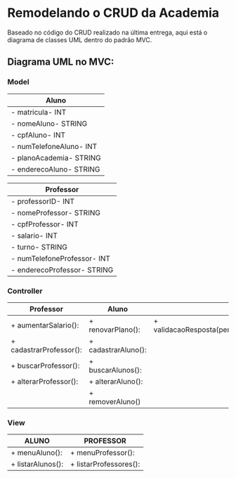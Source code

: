 # Remodelando o CRUD da Academia
Baseado no código do CRUD realizado na última entrega, aqui está o diagrama de classes UML dentro do padrão MVC.
## Diagrama UML no MVC:

### Model

|Aluno |
|---|
| - matricula- INT|
| - nomeAluno- STRING|
| - cpfAluno- INT|
| - numTelefoneAluno- INT|
| - planoAcademia- STRING|
| - enderecoAluno- STRING|


|Professor|
|---|
| - professorID- INT |
| - nomeProfessor- STRING |
| - cpfProfessor- INT |
| - salario- INT |
| - turno- STRING |
| - numTelefoneProfessor- INT |
| - enderecoProfessor- STRING |

### Controller

| Professor | Aluno | |
|---|---|---|
| + aumentarSalario():    | + renovarPlano(): |+ validacaoResposta(pergunta): |
| + cadastrarProfessor(): |+ cadastrarAluno():|
| + buscarProfessor():    |+ buscarAlunos():  |
| + alterarProfessor():   |+ alterarAluno():  |
|                         |+ removerAluno()|  |

### View

| ALUNO | PROFESSOR |
|---    |---|
| + menuAluno():    | + menuProfessor(): |
| + listarAlunos(): | + listarProfessores():|
